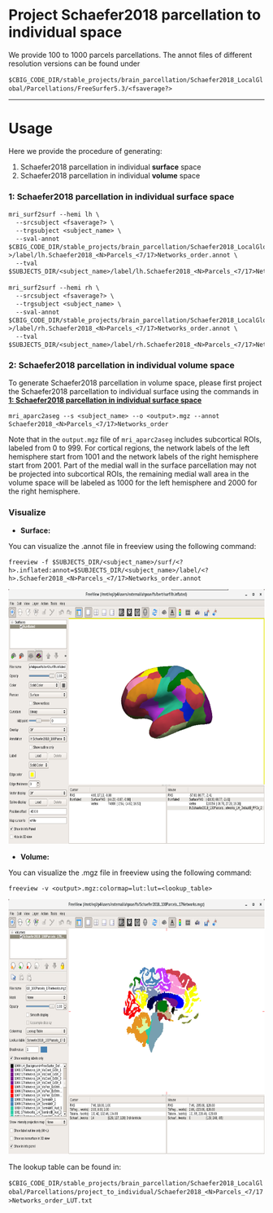 # Project Schaefer2018 parcellation to individual space

We provide 100 to 1000 parcels parcellations. The annot files of different resolution versions can be found under 

`$CBIG_CODE_DIR/stable_projects/brain_parcellation/Schaefer2018_LocalGlobal/Parcellations/FreeSurfer5.3/<fsaverage?>`

----
# Usage

Here we provide the procedure of generating:
1. Schaefer2018 parcellation in individual **surface** space
2. Schaefer2018 parcellation in individual **volume** space

### 1: Schaefer2018 parcellation in individual surface space

```
mri_surf2surf --hemi lh \
  --srcsubject <fsaverage?> \
  --trgsubject <subject_name> \
  --sval-annot $CBIG_CODE_DIR/stable_projects/brain_parcellation/Schaefer2018_LocalGlobal/Parcellations/FreeSurfer5.3/<fsaverage?>/label/lh.Schaefer2018_<N>Parcels_<7/17>Networks_order.annot \
  --tval $SUBJECTS_DIR/<subject_name>/label/lh.Schaefer2018_<N>Parcels_<7/17>Networks_order.annot

mri_surf2surf --hemi rh \
  --srcsubject <fsaverage?> \
  --trgsubject <subject_name> \
  --sval-annot $CBIG_CODE_DIR/stable_projects/brain_parcellation/Schaefer2018_LocalGlobal/Parcellations/FreeSurfer5.3/<fsaverage?>/label/rh.Schaefer2018_<N>Parcels_<7/17>Networks_order.annot \
  --tval $SUBJECTS_DIR/<subject_name>/label/rh.Schaefer2018_<N>Parcels_<7/17>Networks_order.annot
```

### 2: Schaefer2018 parcellation in individual volume space

To generate Schaefer2018 parcellation in volume space, please first project the Schaefer2018 parcellation to individual surface using the commands in [**1: Schaefer2018 parcellation in individual surface space**](#1-schaefer2018-parcellation-in-individual-surface-space)

```
mri_aparc2aseg --s <subject_name> --o <output>.mgz --annot Schaefer2018_<N>Parcels_<7/17>Networks_order
```

Note that in the `output.mgz` file of `mri_aparc2aseg` includes subcortical ROIs, labeled from 0 to 999. For cortical regions, the network labels of the left hemisphere start from 1001 and the network labels of the right hemisphere start from 2001. Part of the medial wall in the surface parcellation may not be projected into subcortical ROIs, the remaining medial wall area in the volume space will be labeled as 1000 for the left hemisphere and 2000 for the right hemisphere. 

### Visualize

- **Surface:**

You can visualize the .annot file in freeview using the following command:

```
freeview -f $SUBJECTS_DIR/<subject_name>/surf/<?h>.inflated:annot=$SUBJECTS_DIR/<subject_name>/label/<?h>.Schaefer2018_<N>Parcels_<7/17>Networks_order.annot
```

<img src="readme_figures/freeview_surface.png" height="500" />

- **Volume:**

You can visualize the .mgz file in freeview using the following command:

```
freeview -v <output>.mgz:colormap=lut:lut=<lookup_table>
```

<img src="readme_figures/freeview_volume.png" height="500" />

The lookup table can be found in: 

`$CBIG_CODE_DIR/stable_projects/brain_parcellation/Schaefer2018_LocalGlobal/Parcellations/project_to_individual/Schaefer2018_<N>Parcels_<7/17>Networks_order_LUT.txt`


